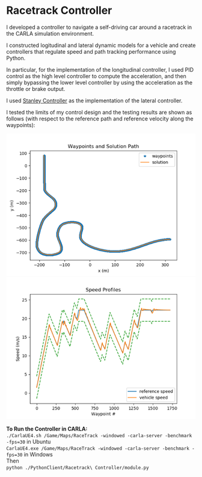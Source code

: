 # Racetrack Controller
I developed a controller to navigate a self-driving car around a racetrack in the CARLA simulation environment. 

I constructed logitudinal and lateral dynamic models for a vehicle and create controllers that regulate speed and path tracking performance using Python. 

In particular, for the implementation of the longitudinal controller, I used PID control as the high level controller to compute the acceleration, and then simply bypassing the lower level controller by using the acceleration as the throttle or brake output. 

I used [Stanley Controller](https://ai.stanford.edu/~gabeh/papers/hoffmann_stanley_control07.pdf) as the implementation of the lateral controller. 

I tested the limits of my control design and the testing results are shown as follows (with respect to the reference path and reference velocity along the waypoints):

![Trajectory](Trajectory_Evaluation.png)
![Velocity](Velocity_Evaluation.png)

__To Run the Controller in CARLA:__  
``
./CarlaUE4.sh /Game/Maps/RaceTrack -windowed -carla-server -benchmark -fps=30
`` in Ubuntu  
``
CarlaUE4.exe /Game/Maps/RaceTrack -windowed -carla-server -benchmark -fps=30
`` in Windows  
Then  
``
python ./PythonClient/Racetrack\ Controller/module.py
``

